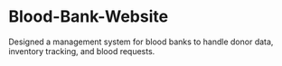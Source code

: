 # Blood-Bank-Website
Designed a management system for blood banks to handle donor data, inventory tracking, and blood requests.
